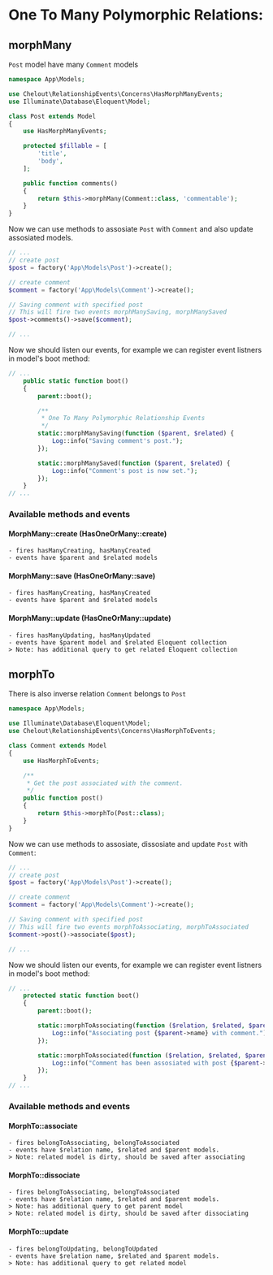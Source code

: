 # One To Many Polymorphic Relations:

## morphMany

```Post``` model have many ```Comment``` models

```php
namespace App\Models;

use Chelout\RelationshipEvents\Concerns\HasMorphManyEvents;
use Illuminate\Database\Eloquent\Model;

class Post extends Model
{
    use HasMorphManyEvents;

    protected $fillable = [
        'title',
        'body',
    ];

    public function comments()
    {
        return $this->morphMany(Comment::class, 'commentable');
    }
}
```

Now we can use methods to assosiate ```Post``` with ```Comment``` and also update assosiated models.

```php
// ...
// create post
$post = factory('App\Models\Post')->create();

// create comment
$comment = factory('App\Models\Comment')->create();

// Saving comment with specified post
// This will fire two events morphManySaving, morphManySaved
$post->comments()->save($comment);

// ...
```

Now we should listen our events, for example we can register event listners in model's boot method:
```php
// ...
    public static function boot()
    {
        parent::boot();

        /**
         * One To Many Polymorphic Relationship Events
         */
        static::morphManySaving(function ($parent, $related) {
            Log::info("Saving comment's post.");
        });

        static::morphManySaved(function ($parent, $related) {
            Log::info("Comment's post is now set.");
        });
    }
// ...
```

### Available methods and events

#### MorphMany::create (HasOneOrMany::create)
    - fires hasManyCreating, hasManyCreated
    - events have $parent and $related models
#### MorphMany::save (HasOneOrMany::save)
    - fires hasManyCreating, hasManyCreated
    - events have $parent and $related models
#### MorphMany::update (HasOneOrMany::update)
    - fires hasManyUpdating, hasManyUpdated
    - events have $parent model and $related Eloquent collection
    > Note: has additional query to get related Eloquent collection

## morphTo

There is also inverse relation ```Comment``` belongs to ```Post```

```php
namespace App\Models;

use Illuminate\Database\Eloquent\Model;
use Chelout\RelationshipEvents\Concerns\HasMorphToEvents;

class Comment extends Model
{
    use HasMorphToEvents;

    /**
     * Get the post associated with the comment.
     */
    public function post()
    {
        return $this->morphTo(Post::class);
    }
}
```

Now we can use methods to assosiate, dissosiate and update ```Post``` with ```Comment```:

```php
// ...
// create post
$post = factory('App\Models\Post')->create();

// create comment
$comment = factory('App\Models\Comment')->create();

// Saving comment with specified post
// This will fire two events morphToAssociating, morphToAssociated
$comment->post()->associate($post);

// ...
```

Now we should listen our events, for example we can register event listners in model's boot method:
```php
// ...
    protected static function boot()
    {
        parent::boot();

        static::morphToAssociating(function ($relation, $related, $parent) {
            Log::info("Associating post {$parent->name} with comment.");
        });

        static::morphToAssociated(function ($relation, $related, $parent) {
            Log::info("Comment has been assosiated with post {$parent->name}.");
        });
    }
// ...
```

### Available methods and events

#### MorphTo::associate
    - fires belongToAssociating, belongToAssociated
    - events have $relation name, $related and $parent models. 
    > Note: related model is dirty, should be saved after associating
#### MorphTo::dissociate
    - fires belongToAssociating, belongToAssociated
    - events have $relation name, $related and $parent models. 
    > Note: has additional query to get parent model
    > Note: related model is dirty, should be saved after dissociating
#### MorphTo::update
    - fires belongToUpdating, belongToUpdated
    - events have $relation name, $related and $parent models. 
    > Note: has additional query to get related model
